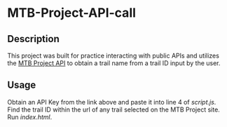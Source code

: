# MTB-Project-API-call

## Description

This project was built for practice interacting with public APIs and utilizes the [MTB Project API](https://www.mtbproject.com/data) to obtain a trail name from a trail ID input by the user. 

## Usage

Obtain an API Key from the link above and paste it into line 4 of *script.js*. Find the trail ID within the url of any trail selected on the MTB Project site. Run *index.html*.
